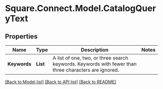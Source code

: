 # Square.Connect.Model.CatalogQueryText
## Properties

Name | Type | Description | Notes
------------ | ------------- | ------------- | -------------
**Keywords** | **List<string>** | A list of one, two, or three search keywords. Keywords with fewer than three characters are ignored. | 



[[Back to Model list]](../README.md#documentation-for-models) [[Back to API list]](../README.md#documentation-for-api-endpoints) [[Back to README]](../README.md)

